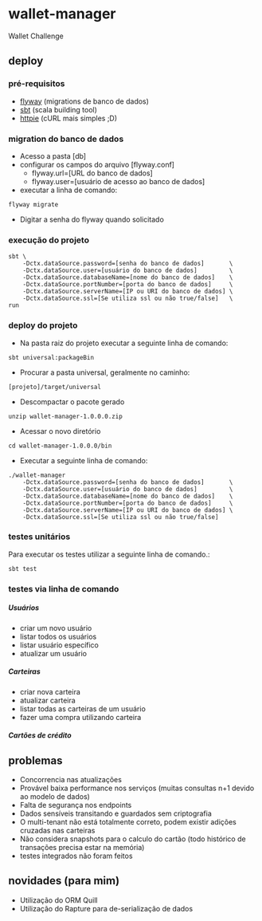 # wallet-manager
Wallet Challenge
## deploy
### pré-requisitos
* [flyway](https://flywaydb.org/) (migrations de banco de dados)
* [sbt](http://www.scala-sbt.org/) (scala building tool)
* [httpie](https://httpie.org/) (cURL mais simples ;D)
### migration do banco de dados
* Acesso a pasta [db]
* configurar os campos do arquivo [flyway.conf]
  - flyway.url=[URL do banco de dados]
  - flyway.user=[usuário de acesso ao banco de dados]
* executar a linha de comando:
```
flyway migrate
```
* Digitar a senha do flyway quando solicitado
### execução do projeto
```sbtshell
sbt \
    -Dctx.dataSource.password=[senha do banco de dados]       \
    -Dctx.dataSource.user=[usuário do banco de dados]         \
    -Dctx.dataSource.databaseName=[nome do banco de dados]    \
    -Dctx.dataSource.portNumber=[porta do banco de dados]     \
    -Dctx.dataSource.serverName=[IP ou URI do banco de dados] \
    -Dctx.dataSource.ssl=[Se utiliza ssl ou não true/false]   \
run
```
### deploy do projeto
* Na pasta raiz do projeto executar a seguinte linha de comando:
```sbtshell
sbt universal:packageBin
```
* Procurar a pasta universal, geralmente no caminho:
```
[projeto]/target/universal
```
* Descompactar o pacote gerado
```
unzip wallet-manager-1.0.0.0.zip
```
* Acessar o novo diretório
```
cd wallet-manager-1.0.0.0/bin
```
* Executar a seguinte linha de comando:
```
./wallet-manager
    -Dctx.dataSource.password=[senha do banco de dados]       \
    -Dctx.dataSource.user=[usuário do banco de dados]         \
    -Dctx.dataSource.databaseName=[nome do banco de dados]    \
    -Dctx.dataSource.portNumber=[porta do banco de dados]     \
    -Dctx.dataSource.serverName=[IP ou URI do banco de dados] \
    -Dctx.dataSource.ssl=[Se utiliza ssl ou não true/false]
```
### testes unitários
Para executar os testes utilizar a seguinte linha de comando.:
```sbtshell
sbt test
```
### testes via linha de comando
##### Usuários
* criar um novo usuário
* listar todos os usuários
* listar usuário específico
* atualizar um usuário
##### Carteiras
* criar nova carteira
* atualizar carteira
* listar todas as carteiras de um usuário
* fazer uma compra utilizando carteira
##### Cartões de crédito


## problemas
* Concorrencia nas atualizações
* Provável baixa performance nos serviços (muitas consultas n+1 devido ao modelo de dados)
* Falta de segurança nos endpoints
* Dados sensíveis transitando e guardados sem criptografia
* O multi-tenant não está totalmente correto, podem existir adições cruzadas nas carteiras
* Não considera snapshots para o calculo do cartão (todo histórico de transações precisa estar na memória)
* testes integrados não foram feitos
## novidades (para mim)
* Utilização do ORM Quill
* Utilização do Rapture para de-serialização de dados